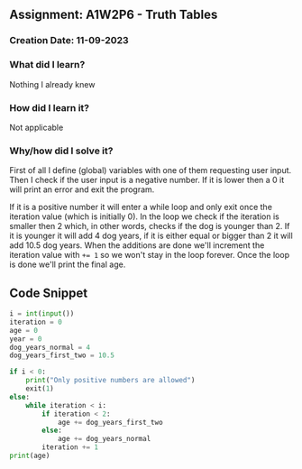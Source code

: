 ## Assignment: A1W2P6 - Truth Tables

### Creation Date: 11-09-2023

### What did I learn?
Nothing I already knew

### How did I learn it?
Not applicable

### Why/how did I solve it?
First of all I define (global) variables with one of them requesting user input.
Then I check if the user input is a negative number. If it is lower then a 0 it will print an error and exit the program.

If it is a positive number it will enter a while loop and only exit once the iteration value (which is initially 0). In the loop we check if the iteration is smaller then 2 which, in other words, checks if the dog is younger than 2. If it is younger it will add 4 dog years, if it is either equal or bigger than 2 it will add 10.5 dog years. When the additions are done we'll increment the iteration value with `+= 1` so we won't stay in the loop forever.
Once the loop is done we'll print the final age.

## Code Snippet
```python
i = int(input())
iteration = 0
age = 0
year = 0
dog_years_normal = 4
dog_years_first_two = 10.5

if i < 0:
    print("Only positive numbers are allowed")
    exit(1)
else:
    while iteration < i:
        if iteration < 2:
            age += dog_years_first_two
        else:
            age += dog_years_normal
        iteration += 1
print(age)
```